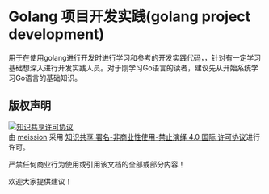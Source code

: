
# Golang 项目开发实践(golang project development)

用于在使用golang进行开发时进行学习和参考的开发实践代码，，针对有一定学习基础想深入进行开发实践人员。对于刚学习Go语言的读者，建议先从开始系统学习Go语言的基础知识。




## 版权声明

<a rel="license" href="http://creativecommons.org/licenses/by-nc-nd/4.0/"><img alt="知识共享许可协议" style="border-width:0" src="https://i.creativecommons.org/l/by-nc-nd/4.0/88x31.png" /></a><br /> 由 <a xmlns:cc="http://creativecommons.org/ns#" href="https://github.com/meission/golang-project-development" property="cc:attributionName" rel="cc:attributionURL">meission</a> 采用 <a rel="license" href="http://creativecommons.org/licenses/by-nc-nd/4.0/">知识共享 署名-非商业性使用-禁止演绎 4.0 国际 许可协议</a>进行许可。

严禁任何商业行为使用或引用该文档的全部或部分内容！

欢迎大家提供建议！
